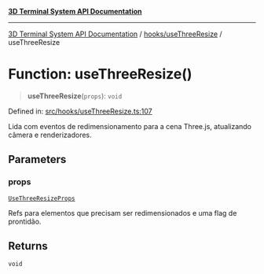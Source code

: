 [**3D Terminal System API Documentation**](../../../README.md)

***

[3D Terminal System API Documentation](../../../README.md) / [hooks/useThreeResize](../README.md) / useThreeResize

# Function: useThreeResize()

> **useThreeResize**(`props`): `void`

Defined in: [src/hooks/useThreeResize.ts:107](https://github.com/Dicommunitas/ThreeJS_Terminal_3D/blob/824631c882bd29351bc730ad23d22c22cce24127/src/hooks/useThreeResize.ts#L107)

Lida com eventos de redimensionamento para a cena Three.js, atualizando câmera e renderizadores.

## Parameters

### props

[`UseThreeResizeProps`](../interfaces/UseThreeResizeProps.md)

Refs para elementos que precisam ser redimensionados e uma flag de prontidão.

## Returns

`void`
